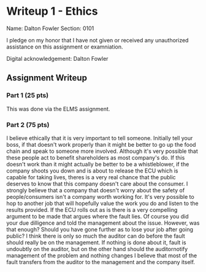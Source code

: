 # Writeup 1 - Ethics

Name: Dalton Fowler
Section: 0101

I pledge on my honor that I have not given or received any unauthorized assistance on this assignment or examniation.

Digital acknowledgement: Dalton Fowler

## Assignment Writeup

### Part 1 (25 pts)

This was done via the ELMS assignment.

### Part 2 (75 pts)

I believe ethically that it is very important to tell someone. Initially tell your boss, if that doesn't work properly  than it might be better to go up the food chain and speak to someone more involved. Although it's very possible that these people act to benefit shareholders as most company's do. If this doesn't work than it might actually be better to be a whistleblower, if the company shoots you down and is about to release the ECU which is capable for taking lives, theres is a very real chance that the public deserves to know that this company doesn't care about the consumer. I strongly believe that a company that doesn't worry about the safety of people/consumers isn't a company worth working for. It's very possible to hop to another job that will hopefully value the work you do and listen to the results provided. If the ECU rolls out as is there is a very compelling argument to be made that argues where the fault lies. Of course you did your due dilligence and told the management about the issue. However, was that enough? Should you have gone further as to lose your job after going public? I think there is only so much the auditor can do before the fault should really be on the management. If nothing is done about it, fault is undoubtly on the auditor, but on the other hand should the auditornotify management of the problem and nothing changes I believe that most of the fault transfers from the auditor to the management and the company itself.
